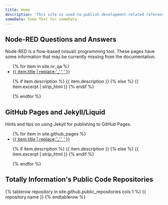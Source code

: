 ```yaml
---
title: Home
description: 'This site is used to publish development-related reference information curated by Totally Information.'
someData: Some Text for someData
---
```


## Node-RED Questions and Answers

Node-RED is a flow-based (visual) programming tool. These pages have some information that may be currently missing from the documentation.

<ul>
{% for item in site.nr_qa %}
  <li>
    <a href="{{ item.url }}">{{ item.title | replace:'_',' ' }}</a>
    <p>{% if item.description %}
        {{ item.description }}
    {% else %}
        {{ item.excerpt | strip_html }}
    {% endif %}</p>
  </li>
{% endfor %}
</ul>

## GitHub Pages and Jekyll/Liquid

Hints and tips on using Jekyll for publishing to GitHub Pages.

<ul>
{% for item in site.github_pages %}
  <li>
    <a href="{{ item.url }}">{{ item.title | replace:'_',' ' }}</a>
    <p>{% if item.description %}
        {{ item.description }}
    {% else %}
        {{ item.excerpt | strip_html }}
    {% endif %}</p>
  </li>
{% endfor %}
</ul>

## Totally Information's Public Code Repositories

<table>
    {% tablerow repository in site.github.public_repositories cols:1 %}
        <a hre="{{ repository.html_url }}">{{ repository.name }}</a>
    {% endtablerow %}
</table>

<!--
  <p>Do we get all the page variables for this page which uses the "Default" template? Nope.</p>
  &#10004; 'page.url': --{{ page.url }}--<br>
  &#10004; 'page.layout': --{{ page.layout }}-- : Default for this collection is "page" but set to "home" in front matter - should show "home"<br>
  &#10004; 'page.type': --{{ page.type }}--<br>
   'page.date': --{{ page.date }}-- : Should be auto-set according to docs but apparently not.<br>
   'page.path': --{{ page.path }}--<br>

  <p>Custom variables set in _config.yml or front matter? <b>Only available to actual Pages and NOT TO COLLECTION DOCUMENTS!</b></p>
  &times;  'page.title': --{{ page.title }}-- : This is set in this page's front matter, it should be available! <br>
  &times;  'page.description': --{{ page.description }}-- : This is set in this page's front matter, it should be available! <br>
  &times;  'page.comments': --{{ page.comments }}-- : Is set in this page as false but is, instead showing true which is the default<br>
  &times;  'page.borderColor2': --{{ page.borderColor2 }}--: Is set in this page's front matter, it should be available!<br>

  <p>Local assigned variables? Yes.</p>
  &#10004; 'borderColor': --{{ borderColor }}-- : Is set in an assignment tag so is available.<br>

  <p>Only available in collection documents like this</p>
   'page.id': --{{ page.id }}-- : Should be set for documents in a collection or a post so should be available here (collection document).<br>
   'page.collection': --{{ page.collection }}-- : Should be set for documents in a collection or a post so should be available here (collection document).<br>

  <p>Only available in actual pages (not a collection document like this)</p>
  &#10004; 'page.dir': --{{ page.dir }}--<br>
  &#10004; 'page.name': --{{ page.name }}--<br>
-->

<script>
    (function() {
        // Dump the page object to a JS variable - note we have to strip or escape the html
        var jk_page = {{ page | jsonify | strip_html }};
        var someData = '{{ page.someData }}'
        var layout = '{{ layout }}'
        console.log('--PAGE (jsonify)--', jk_page)
        console.log('someData', someData)
    })();
</script>
